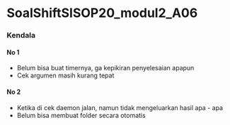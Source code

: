 # SoalShiftSISOP20_modul2_A06

### Kendala
#### No 1
- Belum bisa buat timernya, ga kepikiran penyelesaian apapun
- Cek argumen masih kurang tepat

#### No 2
- Ketika di cek daemon jalan, namun tidak mengeluarkan hasil apa - apa
- Belum bisa membuat folder secara otomatis
